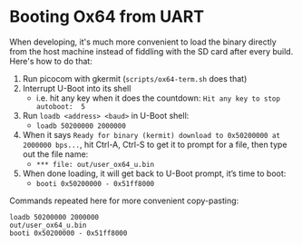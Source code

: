 # Booting Ox64 from UART

When developing, it's much more convenient to load the binary directly from the
host machine instead of fiddling with the SD card after every build. Here's how
to do that:

1. Run picocom with gkermit (`scripts/ox64-term.sh` does that)
1. Interrupt U-Boot into its shell
    * i.e. hit any key when it does the countdown: `Hit any key to stop autoboot:  5`
1. Run `loadb <address> <baud>` in U-Boot shell:
    * `loadb 50200000 2000000`
1. When it says `Ready for binary (kermit) download to 0x50200000 at 2000000 bps...`,
   hit Ctrl-A, Ctrl-S to get it to prompt for a file, then type out the file name:
    * `*** file: out/user_ox64_u.bin`
1. When done loading, it will get back to U-Boot prompt, it’s time to boot:
    * `booti 0x50200000 - 0x51ff8000`

Commands repeated here for more convenient copy-pasting:
```
loadb 50200000 2000000
out/user_ox64_u.bin
booti 0x50200000 - 0x51ff8000
```

